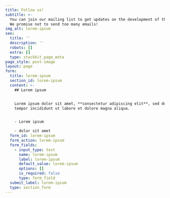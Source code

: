 ```yaml
---
title: Follow us!
subtitle: >-
  You can join our mailing list to get updates on the development of this game.
  We promise not to send too many emails!
img_alt: lorem-ipsum
seo:
  title: ''
  description: ''
  robots: []
  extra: []
  type: stackbit_page_meta
page_style: post-image
layout: page
form:
  title: lorem-ipsum
  section_id: lorem-ipsum
  content: >-
    ## Lorem ipsum


    Lorem ipsum dolor sit amet, **consectetur adipiscing elit**, sed do eiusmod
    tempor incididunt ut labore et dolore magna aliqua.


    - Lorem ipsum

    - dolor sit amet
  form_id: lorem-ipsum
  form_action: lorem-ipsum
  form_fields:
    - input_type: text
      name: lorem-ipsum
      label: lorem-ipsum
      default_value: lorem-ipsum
      options: []
      is_required: false
      type: form_field
  submit_label: lorem-ipsum
  type: section_form
---
```

